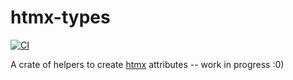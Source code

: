 # htmx-types
[![CI](https://github.com/1024bees/htmx-types/actions/workflows/ci.yml/badge.svg)](https://github.com/1024bees/htmx-types/actions/workflows/ci.yml)


A crate of helpers to create [htmx](htmx.org) attributes -- work in progress :0) 

